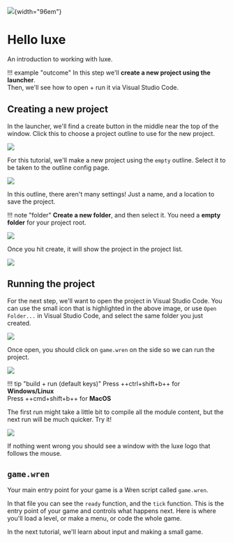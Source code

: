 ![](../../images/luxe-dark.svg){width="96em"}

# Hello luxe
An introduction to working with luxe.

!!! example "outcome"
    In this step we'll **create a new project using the launcher**.   
    Then, we'll see how to open + run it via Visual Studio Code.

## Creating a new project

In the launcher, we'll find a create button in the middle near the top of the window. 
Click this to choose a project outline to use for the new project.

![](../../images/tutorial/hello/create.1.png)

For this tutorial, we'll make a new project using the `empty` outline.
Select it to be taken to the outline config page. 

![](../../images/tutorial/hello/create.2.png)

In this outline, there aren't many settings! Just a name, and a location to save the project.

!!! note "folder"
    **Create a new folder**, and then select it. You need a **empty folder** for your project root.  

![](../../images/tutorial/hello/create.3.png)

Once you hit create, it will show the project in the project list. 

![](../../images/tutorial/hello/create.4.png)


## Running the project

For the next step, we'll want to open the project in Visual Studio Code.
You can use the small icon that is highlighted in the above image, or use `Open Folder...` in Visual Studio Code, and select the same folder you just created.

![](../../images/tutorial/hello/open.1.png)

Once open, you should click on `game.wren` on the side so we can run the project.

![](../../images/tutorial/hello/open.2.png)

!!! tip "build + run (default keys)"
    Press ++ctrl+shift+b++ for **Windows/Linux**    
    Press ++cmd+shift+b++ for **MacOS** 

The first run might take a little bit to compile all the module content, but the next run will be much quicker. Try it!

![](../../images/tutorial/hello/run.1.png)

If nothing went wrong you should see a window with the luxe logo that follows the mouse. 

## `game.wren` 

Your main entry point for your game is a Wren script called `game.wren`.

In that file you can see the `ready` function, and the `tick` function. This is the entry point of your game and controls what happens next.
Here is where you'll load a level, or make a menu, or code the whole game.

In the next tutorial, we'll learn about input and making a small game.

